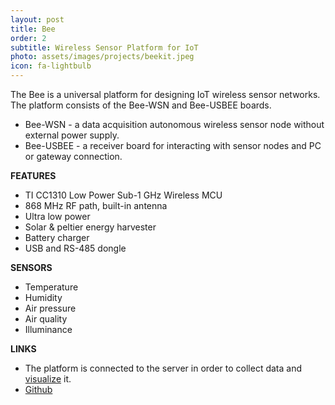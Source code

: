 ```yaml
---
layout: post
title: Bee
order: 2
subtitle: Wireless Sensor Platform for IoT
photo: assets/images/projects/beekit.jpeg
icon: fa-lightbulb
---
```


The Bee is a universal platform for designing IoT wireless sensor networks. The platform consists of the Bee-WSN and Bee-USBEE boards.

* Bee-WSN - a data acquisition autonomous wireless sensor node without external power supply.
* Bee-USBEE - a receiver board for interacting with sensor nodes and PC or gateway connection.

**FEATURES**
* TI CC1310 Low Power Sub-1 GHz Wireless MCU
* 868 MHz RF path, built-in antenna
* Ultra low power
* Solar & peltier energy harvester
* Battery charger
* USB and RS-485 dongle

**SENSORS**
* Temperature
* Humidity
* Air pressure
* Air quality
* Illuminance

**LINKS**
* The platform is connected to the server in order to collect data and [visualize](http://weather.thirdpin.ru/bee/) it.
* [Github](https://github.com/mamilla11/Bee333)
